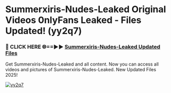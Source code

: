 # Summerxiris-Nudes-Leaked Original Videos 0nlyFans Leaked - Files Updated! (yy2q7)

<h3>🔴 CLICK HERE 🌐==►► <a href="https://tinyurl.com/yc6ubb5a" rel="nofollow">Summerxiris-Nudes-Leaked Updated Files</a></h3>

Get Summerxiris-Nudes-Leaked and all content. Now you can access all videos and pictures of Summerxiris-Nudes-Leaked. New Updated Files 2025!

[![yy2q7](https://i.imgur.com/7eu0CRL.gif)](https://tinyurl.com/yc6ubb5a)
